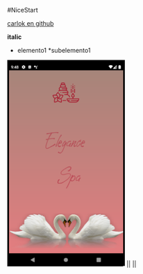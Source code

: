 #NiceStart

[carlok en github](https://github.com/carlokg/)

**italic**

* elemento1
    *subelemento1

![](img/splash.png) || [](img/login.png) || [](img/register.png)
